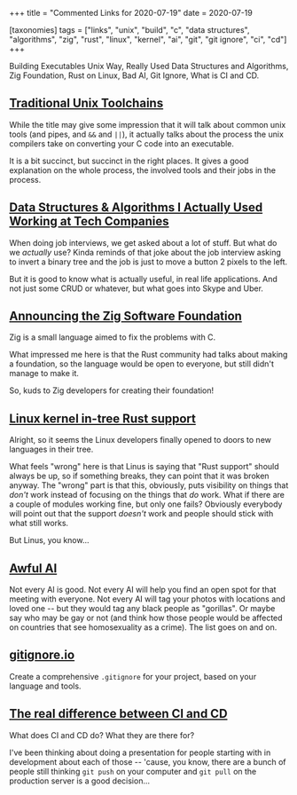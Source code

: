 +++
title = "Commented Links for 2020-07-19"
date = 2020-07-19

[taxonomies]
tags = ["links", "unix", "build", "c", "data structures", "algorithms", "zig",
"rust", "linux", "kernel", "ai", "git", "git ignore", "ci", "cd"]
+++

Building Executables Unix Way, Really Used Data Structures and Algorithms, Zig
Foundation, Rust on Linux, Bad AI, Git Ignore, What is CI and CD.

<!-- more -->

## [Traditional Unix Toolchains](https://bsdimp.blogspot.com/2020/07/traditional-unix-toolchains.html?m=1)

While the title may give some impression that it will talk about common unix
tools (and pipes, and `&&` and `||`), it actually talks about the process the
unix compilers take on converting your C code into an executable.

It is a bit succinct, but succinct in the right places. It gives a good
explanation on the whole process, the involved tools and their jobs in the
process.

## [Data Structures & Algorithms I Actually Used Working at Tech Companies](https://blog.pragmaticengineer.com/data-structures-and-algorithms-i-actually-used-day-to-day/)

When doing job interviews, we get asked about a lot of stuff. But what do we
_actually_ use? Kinda reminds of that joke about the job interview asking to
invert a binary tree and the job is just to move a button 2 pixels to the
left.

But it is good to know what is actually useful, in real life applications. And
not just some CRUD or whatever, but what goes into Skype and Uber.

## [Announcing the Zig Software Foundation](https://ziglang.org/news/announcing-zig-software-foundation.html)

Zig is a small language aimed to fix the problems with C.

What impressed me here is that the Rust community had talks about making a
foundation, so the language would be open to everyone, but still didn't manage
to make it.

So, kuds to Zig developers for creating their foundation!

## [Linux kernel in-tree Rust support](https://lkml.org/lkml/2020/7/10/1261)

Alright, so it seems the Linux developers finally opened to doors to new
languages in their tree.

What feels "wrong" here is that Linus is saying that "Rust support" should
always be up, so if something breaks, they can point that it was broken
anyway. The "wrong" part is that this, obviously, puts visibility on things
that _don't_ work instead of focusing on the things that _do_ work. What if
there are a couple of modules working fine, but only one fails? Obviously
everybody will point out that the support _doesn't_ work and people should
stick with what still works.

But Linus, you know...

## [Awful AI](https://github.com/daviddao/awful-ai)

Not every AI is good. Not every AI will help you find an open spot for that
meeting with everyone. Not every AI will tag your photos with locations and
loved one -- but they would tag any black people as "gorillas". Or maybe say
who may be gay or not (and think how those people would be affected on
countries that see homosexuality as a crime). The list goes on and on.

## [gitignore.io](https://www.toptal.com/developers/gitignore)

Create a comprehensive `.gitignore` for your project, based on your language
and tools.

## [The real difference between CI and CD](https://fire.ci/blog/the-difference-between-ci-and-cd/)

What does CI and CD do? What they are there for?

I've been thinking about doing a presentation for people starting with in
development about each of those -- 'cause, you know, there are a bunch of
people still thinking `git push` on your computer and `git pull` on the
production server is a good decision...

